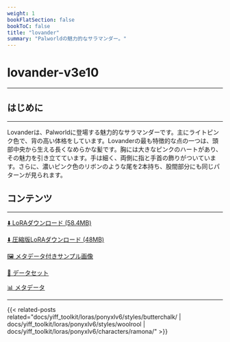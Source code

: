 ```yaml
---
weight: 1
bookFlatSection: false
bookToC: false
title: "lovander"
summary: "Palworldの魅力的なサラマンダー。"
---
```


<!--markdownlint-disable MD025 MD033 -->

# lovander-v3e10

---

## はじめに

---

Lovanderは、Palworldに登場する魅力的なサラマンダーです。主にライトピンク色で、背の高い体格をしています。Lovanderの最も特徴的な点の一つは、頭部中央から生える長くなめらかな髪です。胸には大きなピンクのハートがあり、その魅力を引き立てています。手は細く、両側に指と手首の飾りがついています。さらに、濃いピンク色のリボンのような尾を2本持ち、股間部分にも同じパターンが見られます。

## コンテンツ

---

[⬇️ LoRAダウンロード (58.4MB)](https://huggingface.co/rakki194/yt/resolve/main/ponyxl_loras/lovander-v3e10.safetensors?download=true)

[⬇️ 圧縮版LoRAダウンロード (48MB)](https://huggingface.co/rakki194/yt/resolve/main/ponyxl_loras_shrunk_2/lovander-v3e10_frockpt1_th-3.55.safetensors?download=true)

[🖼️ メタデータ付きサンプル画像](https://huggingface.co/k4d3/yiff_toolkit/tree/main/static/{})

[📐 データセット](https://huggingface.co/datasets/k4d3/furry/tree/main/lovander)

[📊 メタデータ](https://huggingface.co/k4d3/yiff_toolkit/raw/main/ponyxl_loras/lovander-v3e10.json)

---

<!--
HUGO_SEARCH_EXCLUDE_START
-->
{{< related-posts related="docs/yiff_toolkit/loras/ponyxlv6/styles/butterchalk/ | docs/yiff_toolkit/loras/ponyxlv6/styles/woolrool | docs/yiff_toolkit/loras/ponyxlv6/characters/ramona/" >}}
<!--
HUGO_SEARCH_EXCLUDE_END
-->
